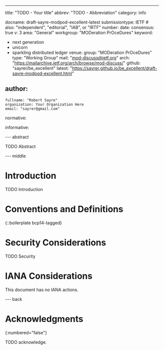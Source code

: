 ---
title: "TODO - Your title"
abbrev: "TODO - Abbreviation"
category: info

docname: draft-sayre-modpod-excellent-latest
submissiontype: IETF  # also: "independent", "editorial", "IAB", or "IRTF"
number:
date:
consensus: true
v: 3
area: "General"
workgroup: "MODeration PrOceDures"
keyword:
 - next generation
 - unicorn
 - sparkling distributed ledger
venue:
  group: "MODeration PrOceDures"
  type: "Working Group"
  mail: "mod-discuss@ietf.org"
  arch: "https://mailarchive.ietf.org/arch/browse/mod-discuss/"
  github: "sayrer/be_excellent"
  latest: "https://sayrer.github.io/be_excellent/draft-sayre-modpod-excellent.html"

author:
 -
    fullname: "Robert Sayre"
    organization: Your Organization Here
    email: "sayrer@gmail.com"

normative:

informative:


--- abstract

TODO Abstract


--- middle

# Introduction

TODO Introduction


# Conventions and Definitions

{::boilerplate bcp14-tagged}


# Security Considerations

TODO Security


# IANA Considerations

This document has no IANA actions.


--- back

# Acknowledgments
{:numbered="false"}

TODO acknowledge.

